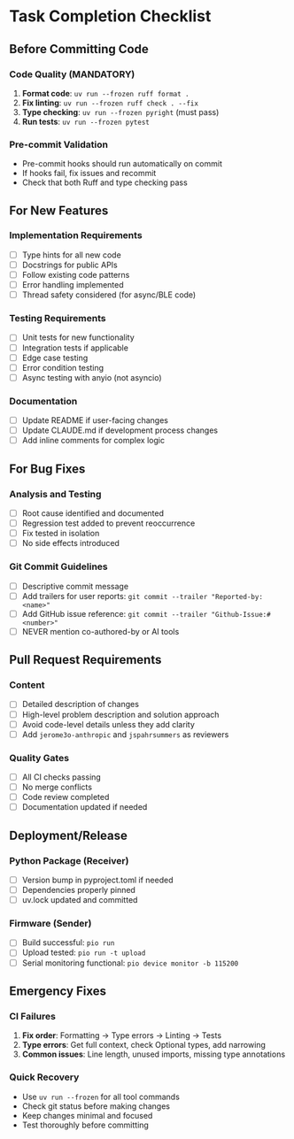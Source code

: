 # Task Completion Checklist

## Before Committing Code

### Code Quality (MANDATORY)

1. **Format code**: `uv run --frozen ruff format .`
2. **Fix linting**: `uv run --frozen ruff check . --fix`
3. **Type checking**: `uv run --frozen pyright` (must pass)
4. **Run tests**: `uv run --frozen pytest`

### Pre-commit Validation

- Pre-commit hooks should run automatically on commit
- If hooks fail, fix issues and recommit
- Check that both Ruff and type checking pass

## For New Features

### Implementation Requirements

- [ ] Type hints for all new code
- [ ] Docstrings for public APIs
- [ ] Follow existing code patterns
- [ ] Error handling implemented
- [ ] Thread safety considered (for async/BLE code)

### Testing Requirements

- [ ] Unit tests for new functionality
- [ ] Integration tests if applicable
- [ ] Edge case testing
- [ ] Error condition testing
- [ ] Async testing with anyio (not asyncio)

### Documentation

- [ ] Update README if user-facing changes
- [ ] Update CLAUDE.md if development process changes
- [ ] Add inline comments for complex logic

## For Bug Fixes

### Analysis and Testing

- [ ] Root cause identified and documented
- [ ] Regression test added to prevent reoccurrence
- [ ] Fix tested in isolation
- [ ] No side effects introduced

### Git Commit Guidelines

- [ ] Descriptive commit message
- [ ] Add trailers for user reports: `git commit --trailer "Reported-by:<name>"`
- [ ] Add GitHub issue reference: `git commit --trailer "Github-Issue:#<number>"`
- [ ] NEVER mention co-authored-by or AI tools

## Pull Request Requirements

### Content

- [ ] Detailed description of changes
- [ ] High-level problem description and solution approach
- [ ] Avoid code-level details unless they add clarity
- [ ] Add `jerome3o-anthropic` and `jspahrsummers` as reviewers

### Quality Gates

- [ ] All CI checks passing
- [ ] No merge conflicts
- [ ] Code review completed
- [ ] Documentation updated if needed

## Deployment/Release

### Python Package (Receiver)

- [ ] Version bump in pyproject.toml if needed
- [ ] Dependencies properly pinned
- [ ] uv.lock updated and committed

### Firmware (Sender)

- [ ] Build successful: `pio run`
- [ ] Upload tested: `pio run -t upload`
- [ ] Serial monitoring functional: `pio device monitor -b 115200`

## Emergency Fixes

### CI Failures

1. **Fix order**: Formatting → Type errors → Linting → Tests
2. **Type errors**: Get full context, check Optional types, add narrowing
3. **Common issues**: Line length, unused imports, missing type annotations

### Quick Recovery

- Use `uv run --frozen` for all tool commands
- Check git status before making changes
- Keep changes minimal and focused
- Test thoroughly before committing
